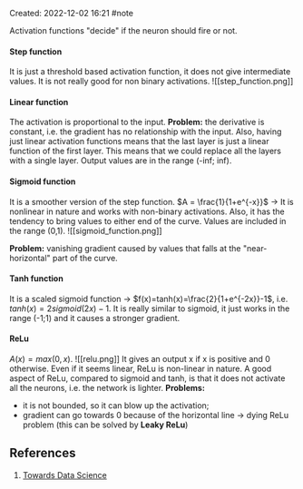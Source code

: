 Created: 2022-12-02 16:21
#note

Activation functions "decide" if the neuron should fire or not.

#### Step function
It is just a threshold based activation function, it does not give intermediate values. It is not really good for non binary activations.
![[step_function.png]]

#### Linear function
The activation is proportional to the input.
**Problem:** the derivative is constant, i.e. the gradient has no relationship with the input. Also, having just linear activation functions means that the last layer is just a linear function of the first layer. This means that we could replace all the layers with a single layer.
Output values are in the range (-inf; inf).

#### Sigmoid function
It is a smoother version of the step function. $A = \frac{1}{1+e^{-x}}$ → It is nonlinear in nature and works with non-binary activations. Also, it has the tendency to bring values to either end of the curve. Values are included in the range (0,1).
![[sigmoid_function.png]]

**Problem:** vanishing gradient caused by values that falls at the "near-horizontal" part of the curve.

#### Tanh function
It is a scaled sigmoid function → $f(x)=tanh(x)=\frac{2}{1+e^{-2x}}-1$, i.e. $tanh(x)=2sigmoid(2x)-1$.
It is really similar to sigmoid, it just works in the range (-1;1) and it causes a stronger gradient.

#### ReLu
$A(x)=max(0,x)$.
![[relu.png]]
It gives an output x if x is positive and 0 otherwise. 
Even if it seems linear, ReLu is non-linear in nature.
A good aspect of ReLu, compared to sigmoid and tanh, is that it does not activate all the neurons, i.e. the network is lighter.
**Problems:** 
- it is not bounded, so it can blow up the activation;
- gradient can go towards 0 because of the horizontal line → dying ReLu problem (this can be solved by **Leaky ReLu**)

## References
1. [Towards Data Science](https://medium.com/the-theory-of-everything/understanding-activation-functions-in-neural-networks-9491262884e0)
